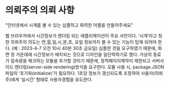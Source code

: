 # 의뢰주의 의뢰 사항
"인터넷에서 시계를 볼 수 있는 심플하고 화려한 어플을 만들어주세요"

웹 브라우저에서 시간정보가 렌더링 되는 애플리케이션이 주요 사안이다.
‘시계’라고 칭한 의뢰주의 의도는 연,월,일,시,분,초, 요일 정보까지 볼 수 있는 기능이 탑재 되어야 한다. (예 : 2023-4-7 오전 10시 40분 30초 금요일)
심플한 것을 요구하였기 때문에, 화면 정 가운데에 시간정보가 배치되는 것으로 디자인을 일단락하기로 했다.
가상의 동료가 접속량을 체크하는 모듈을 추가할 것이기 때문에, 정적페이지제작이 제한되고 서버사이드 렌더링(server-side rendering)방식을 요구한다.
모듈 사용 시, package.JSON 파일의 ‘초기화(initialize)’가 필요하다.
1초당 정보가 갱신되도록 조정하여 사용자(의뢰주)에게 ‘실시간’ 형태로 사용자경험을 유도한다.
